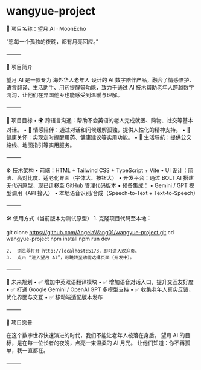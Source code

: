 # wangyue-project

📝 项目名称：望月 AI · MoonEcho

“愿每一个孤独的夜晚，都有月亮回应。”

⸻

📌 项目简介

望月 AI 是一款专为 海外华人老年人 设计的 AI 数字陪伴产品，融合了情感陪护、语言翻译、生活助手、用药提醒等功能，致力于通过 AI 技术帮助老年人跨越数字鸿沟，让他们在异国他乡也能感受到温暖与理解。

⸻

🎯 项目目标
	•	🌍 跨语言沟通：帮助不会英语的老人完成就医、购物、社交等基本对话。
	•	🧠 情感陪伴：通过对话和问候缓解孤独，提供人性化的精神支持。
	•	💊 健康关怀：实现定时提醒用药、健康建议等实用功能。
	•	🧭 生活导航：提供公交路线、地图指引等实用服务。

⸻

⚙ 技术架构
	•	前端：HTML + Tailwind CSS + TypeScript + Vite
	•	UI 设计：简洁、高对比度、适老化界面（字体大、按钮大）
	•	开发平台：通过 BOLT AI 搭建无代码原型，现已迁移至 GitHub 管理代码版本
	•	预备集成：
	•	Gemini / GPT 模型调用（API 接入）
	•	本地语音识别/合成（Speech-to-Text + Text-to-Speech）

⸻

🛠 使用方式（当前版本为测试原型）
	1.	克隆项目代码至本地：

git clone https://github.com/AngelaWang01/wangyue-project.git
cd wangyue-project
npm install
npm run dev

	2.	浏览器打开 http://localhost:5173，即可进入欢迎页。
	3.	点击 “进入望月 AI”，可跳转至功能选择页面（开发中）。

⸻

🔮 未来规划
	•	✅ 增加中英双语翻译模块
	•	✅ 增加语音对话入口，提升交互友好度
	•	✅ 打通 Google Gemini / OpenAI GPT 多模型支持
	•	✅ 收集老年人真实反馈，优化界面与交互
	•	✅ 移动端适配版本发布

⸻

💌 项目愿景

在这个数字世界快速演进的时代，我们不能让老年人被落在身后。
望月 AI 的目标，是在每一位长者的夜晚，点亮一束温柔的 AI 月光。
让他们知道：你不再孤单，我一直都在。

⸻

